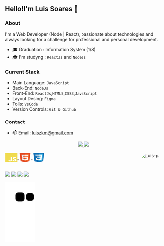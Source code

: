 ## Hello!I'm Luis Soares :wave:
### About
I'm a Web Developer (Node | React), passionate about technologies and always looking for a challenge for professional and personal development.

- :mortar_board: Graduation : Information System (1/8)
- :mortar_board: I'm studyng : `ReactJs` and `NodeJs` 

### Current Stack
- Main Language: `JavaScript`
- Back-End: `NodeJs`
- Front-End: `ReactJs`,`HTML5`,`CSS3`,`JavaScript`
- Layout Desing: `Figma`
- Tolls: `VsCode`
- Version Controls: `Git & Github`

### Contact 
- 📫 Email: luiszkm@gmail.com


<div align="center">
  <a href="https://github.com/luiszkm">
  <img height="180em" src="https://github-readme-stats.vercel.app/api?username=luiszkm&show_icons=true&theme=gotham&include_all_commits=true&count_private=true"/>
  <img height="180em" src="https://github-readme-stats.vercel.app/api/top-langs/?username=luiszkm&layout=compact&langs_count=7&theme=dark "/>
</div>
<div style="display: inline_block"><br>
  <img align="center" alt="Luis-Js" height="30" width="40" src="https://raw.githubusercontent.com/devicons/devicon/master/icons/javascript/javascript-plain.svg">
  <img align="center" alt="Luis-HTML" height="30" width="40" src="https://raw.githubusercontent.com/devicons/devicon/master/icons/html5/html5-original.svg">
  <img align="center" alt="Luis-CSS" height="30" width="40" src="https://raw.githubusercontent.com/devicons/devicon/master/icons/css3/css3-original.svg">
  <img align="right" alt="Luis-pic" height="150" style="border-radius:50px;"
       src="https://cdn.wallpapersafari.com/1/80/TIPFn8.png">
</div>
  
##
  
  
<div>
  <a href="https://www.instagram.com/luis_yoshi" target="_blank"><img src="https://img.shields.io/badge/-Instagram-%23E4405F?style=for-the-badge&logo=instagram&logoColor=white" target="_blank"></a>
 	<a href="https://www.twitch.tv/luiszkm" target="_blank"><img src="https://img.shields.io/badge/Twitch-9146FF?style=for-the-badge&logo=twitch&logoColor=white" target="_blank"></a>
  <a href = "mailto:luiszkm@gmail.com"><img src="https://img.shields.io/badge/-Gmail-%23333?style=for-the-badge&logo=gmail&logoColor=white" target="_blank"></a>
  <a href="https://www.linkedin.com/in/luis-soares-64b0a6227" target="_blank"><img src="https://img.shields.io/badge/-LinkedIn-%230077B5?style=for-the-badge&logo=linkedin&logoColor=white" target="_blank"></a> 
  
  ![Snake animation](https://github.com/luiszkm/Luiszkm/blob/output/github-contribution-grid-snake.svg)


</div>

  

